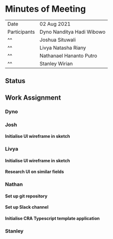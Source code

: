 # Minutes of Meeting

|              |                           |
| :----------- | :------------------------ |
| Date         | 02 Aug 2021               |
| Participants | Dyno Nanditya Hadi Wibowo |
|      ^^      | Joshua Situwali           |
|      ^^      | Livya Natasha Riany       |
|      ^^      | Nathanael Hananto Putro   |
|      ^^      | Stanley Wirian            |

## Status



## Work Assignment

### Dyno


### Josh
#### Initialise UI wireframe in sketch


### Livya
#### Initialise UI wireframe in sketch
#### Research UI on similar fields 


### Nathan
#### Set up git repository 
#### Set up Slack channel
#### Initialise CRA Typescript template application


### Stanley

